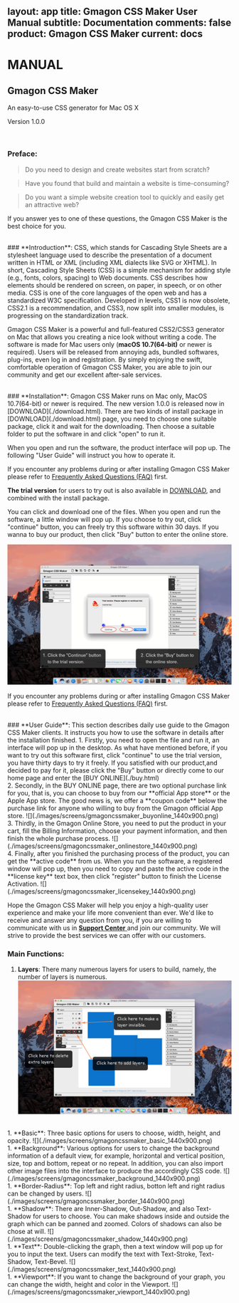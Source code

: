 layout: app
title: Gmagon CSS Maker User Manual
subtitle: Documentation
comments: false
product: Gmagon CSS Maker
current: docs
---

# MANUAL
## Gmagon CSS Maker
An easy-to-use CSS generator for Mac OS X

Version 1.0.0


<br>

 ### **Preface**:

>Do you need to design and create websites start from scratch?

>Have you found that build and maintain a website is time-consuming?

>Do you want a simple website creation tool to quickly and easily get an attractive web?

If you answer yes to one of these questions, the Gmagon CSS Maker is the best choice for you.

<br>
### **Introduction**: 
CSS, which stands for Cascading Style Sheets are a stylesheet language used to describe the presentation of a document written in HTML or XML (including XML dialects like SVG or XHTML). In short, Cascading Style Sheets (CSS) is a simple mechanism for adding style (e.g., fonts, colors, spacing) to Web documents. CSS describes how elements should be rendered on screen, on paper, in speech, or on other media. CSS is one of the core languages of the open web and has a standardized W3C specification. Developed in levels, CSS1 is now obsolete, CSS2.1 is a recommendation, and CSS3, now split into smaller modules, is progressing on the standardization track.

Gmagon CSS Maker is a powerful and full-featured CSS2/CSS3 generator on Mac that allows you creating a nice look without writing a code. The software is made for Mac users only (**macOS 10.7(64-bit)** or newer is required). Users will be released from annoying ads, bundled softwares, plug-ins, even log in and registration. By simply enjoying the swift, comfortable operation of Gmagon CSS Maker, you are able to join our community and get our excellent after-sale services.  

<br>
### **Installation**:
Gmagon CSS Maker runs on Mac only, MacOS 10.7(64-bit) or newer is required. The new version 1.0.0 is released now in [DOWNLOAD](./download.html). 
There are two kinds of install package in [DOWNLOAD](./download.html) page, you need to choose one suitable package, click it and wait for the downloading. Then choose a suitable folder to put the software in and click "open" to run it.   

When you open and run the software, the product interface will pop up. The following "User Guide" will instruct you how to operate it. 

If you encounter any problems during or after installing Gmagon CSS Maker please refer to [Frequently Asked Questions (FAQ)](./faq.html) first.

**The trial version** for users to try out is also available in [DOWNLOAD](./download.html), and combined with the install package.


 You can click and download one of the files. When you open and run the software, a little window will pop up. If you choose to try out, click "continue" button, you can freely try this software within 30 days. If you wanna to buy our product, then click "Buy" button to enter the online store.


![](./images/screens/gmagoncssmaker_trialversion_1440x900.png) 

If you encounter any problems during or after installing Gmagon CSS Maker please refer to [Frequently Asked Questions (FAQ)](./faq.html) first.

<br>
### **User Guide**:
This section describes daily use guide to the Gmagon CSS Maker clients. It instructs you how to use the software in details after the installation finished.
1. Firstly, you need to open the file and run it, an interface will pop up in the desktop. As what have mentioned before, if you want to try out this software first, click "continue" to use the trial version, you have thirty days to try it freely. If you satisfied with our product,and decided to pay for it, please click the "Buy" button or directly come to our home page and enter the [BUY ONLINE](./buy.html)
<br>
2. Secondly, in the BUY ONLINE page, there are two optional purchase link for you, that is, you can choose to buy from our **official App store** or the Apple App store. The good news is, we offer a **coupon code** below the purchase link for anyone who willing to buy from the Gmagon official App store. 
![](./images/screens/gmagoncssmaker_buyonline_1440x900.png) 
<br>
3. Thirdly, in the Gmagon Online Store, you need to put the product in your cart, fill the Billing Information, choose your payment information, and then finish the whole purchase process.
![](./images/screens/gmagoncssmaker_onlinestore_1440x900.png) 
<br>
4. Finally, after you finished the purchasing process of the product, you can get the **active code** from us. When you run the software, a registered window will pop up, then you need to copy and paste the active code in the **license key** text box, then click "register" button to finish the License Activation.
![](./images/screens/gmagoncssmaker_licensekey_1440x900.png)  
<br>

Hope the Gmagon CSS Maker will help you enjoy a high-quality user experience and make your life more convenient than ever. We'd like to receive and answer any question from you, if you are willing to communicate with us in <a href="https://gitter.im/Gmagon/support" target="_blank" rel="nofollow me noopener noreferrer"> <strong>Support Center</strong> </a> and join our community. We will strive to provide the best services we can offer with our customers. 
<br>

### **Main Functions**:
1. **Layers**: There many numerous layers for users to build, namely, the number of layers is numerous. 
![](./images/screens/gmagoncssmaker_layers_1440x900.png)
<br>
1. **Basic**: Three basic options for users to choose, width, height, and opacity.
![](./images/screens/gmagoncssmaker_basic_1440x900.png)
<br>
1. **Background**: Various options for users to change the background information of a default view, for example, horizontal and vertical position, size, top and bottom, repeat or no repeat. In addition, you can also import other image files into the interface to produce the accordingly CSS code.
![](./images/screens/gmagoncssmaker_background_1440x900.png)
<br>
1. **Border-Radius**: Top left and right radius, botton left and right radius can be changed by users.
![](./images/screens/gmagoncssmaker_border_1440x900.png)
<br>
1. **Shadow**: There are Inner-Shadow, Out-Shadow, and also Text-Shadow for users to choose. You can make shadows inside and outside the graph which can be panned and zoomed. Colors of shadows can also be chose at will.
![](./images/screens/gmagoncssmaker_shadow_1440x900.png)
<br>
1. **Text**: Double-clicking the graph, then a text window will pop up for you to input the text. Users can modify the text with Text-Stroke, Text-Shadow, Text-Bevel.
![](./images/screens/gmagoncssmaker_text_1440x900.png)
<br>
1. **Viewport**: If you want to change the background of your graph, you can change the width, height and color in the Viewport.
![](./images/screens/gmagoncssmaker_viewport_1440x900.png)